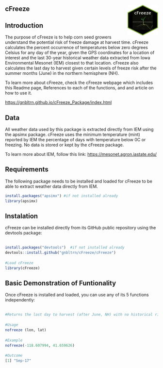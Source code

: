 
<!-- README.md is generated from README.Rmd. Please edit that file -->

## cFreeze <img src="docs/logo.png" align="right" width="100" height="100" />

<!-- badges: start -->
<!-- badges: end -->

## Introduction

The purpose of cFreeze is to help corn seed growers understand the
potential risk of freeze damage at harvest time. cFreeze calculates the
percent occurrence of temperatures below zero degrees Celsius for any
day of the year, given the GPS coordinates for a location of interest
and the last 30-year historical weather data extracted from Iowa
Environmental Mesonet (IEM) closest to that location. cFreeze also
calculates the last day to harvest given certain levels of freeze risk
after the summer months (June) in the northern hemisphere (NH).

To learn more about cFreeze, check the cFreeze webpage which includes
this Readme page, References to each of the functions, and and article
on how to use it.

<https://gnbltrn.github.io/cFreeze_Package/index.html>

## Data

All weather data used by this package is extracted directly from IEM
using the apsimx package. cFreeze uses the minimum temperature (mint)
reported by IEM the percentage of days with temperature below 0C or
freezing. No data is stored or kept by the cFreeze package.

To learn more about IEM, follow this link:
<https://mesonet.agron.iastate.edu/>

## Requirements

The following package needs to be installed and loaded for cFreeze to be
able to extract weather data directly from IEM.

``` r
install.packages("apsimx") #if not installed already
library(apsimx)
```

## Instalation

cFreeze can be installed directly from its GitHub public repository
using the devtools package:

``` r

install.packages("devtools")  #if not installed already
devtools::install.github("gnbltrn/cFreeze/cFreeze")

#Load cFreeze
library(cFreeze)
```

## Basic Demonstration of Funtionality

Once cFreeze is installed and loaded, you can use any of its 5 functions
independently:

``` r

#Returns the last day to harvest (after June, NH) with no historical risk of freezing.

#Usage
nofreeze (lon, lat)

#Example
nofreeze(-118.607994, 41.659626)

#Outcome
[1] "Sep-17"
```
